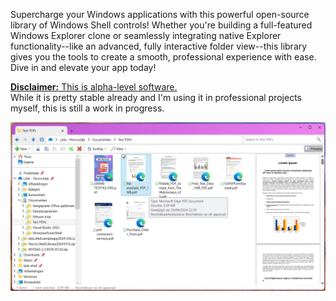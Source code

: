 Supercharge your Windows applications with this powerful open-source library of Windows Shell controls! Whether you're building a full-featured Windows Explorer clone or seamlessly integrating native Explorer functionality--like an advanced, fully interactive folder view--this library gives you the tools to create a smooth, professional experience with ease. Dive in and elevate your app today!

<ins>**Disclaimer:** This is alpha-level software.</ins>  
While it is pretty stable already and I'm using it in professional projects myself, this is still a work in progress.

![Schermafbeelding 2025-01-01 053759](https://raw.githubusercontent.com/lailablomme/Laila.Shell/main/Screenshot_2025-01-01_053759.png)

